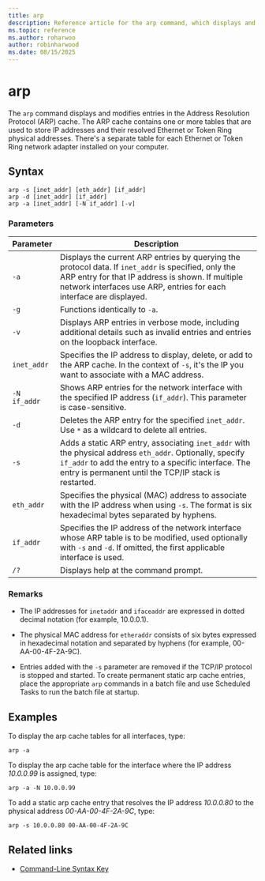 ```yaml
---
title: arp
description: Reference article for the arp command, which displays and modifies entries in the Address Resolution Protocol (arp) cache used to store IP addresses and their resolved physical addresses in Windows.
ms.topic: reference
ms.author: roharwoo
author: robinharwood
ms.date: 08/15/2025
---
```


# arp

The `arp` command displays and modifies entries in the Address Resolution Protocol (ARP) cache. The ARP cache contains one or more tables that are used to store IP addresses and their resolved Ethernet or Token Ring physical addresses. There's a separate table for each Ethernet or Token Ring network adapter installed on your computer.

## Syntax

```
arp -s [inet_addr] [eth_addr] [if_addr]
arp -d [inet_addr] [if_addr]
arp -a [inet_addr] [-N if_addr] [-v]
```

### Parameters

| Parameter | Description |
|--|--|
| `-a` | Displays the current ARP entries by querying the protocol data. If `inet_addr` is specified, only the ARP entry for that IP address is shown. If multiple network interfaces use ARP, entries for each interface are displayed. |
| `-g` | Functions identically to `-a`. |
| `-v` | Displays ARP entries in verbose mode, including additional details such as invalid entries and entries on the loopback interface. |
| `inet_addr` | Specifies the IP address to display, delete, or add to the ARP cache. In the context of `-s`, it's the IP you want to associate with a MAC address. |
| `-N if_addr` | Shows ARP entries for the network interface with the specified IP address (`if_addr`). This parameter is case-sensitive. |
| `-d` | Deletes the ARP entry for the specified `inet_addr`. Use `*` as a wildcard to delete all entries. |
| `-s` | Adds a static ARP entry, associating `inet_addr` with the physical address `eth_addr`. Optionally, specify `if_addr` to add the entry to a specific interface. The entry is permanent until the TCP/IP stack is restarted. |
| `eth_addr` | Specifies the physical (MAC) address to associate with the IP address when using `-s`. The format is six hexadecimal bytes separated by hyphens. |
| `if_addr` | Specifies the IP address of the network interface whose ARP table is to be modified, used optionally with `-s` and `-d`. If omitted, the first applicable interface is used. |
| `/?` | Displays help at the command prompt. |

### Remarks

- The IP addresses for `inetaddr` and `ifaceaddr` are expressed in dotted decimal notation (for example, 10.0.0.1).

- The physical MAC address for `etheraddr` consists of six bytes expressed in hexadecimal notation and separated by hyphens (for example, 00-AA-00-4F-2A-9C).

- Entries added with the `-s` parameter are removed if the TCP/IP protocol is stopped and started. To create permanent static arp cache entries, place the appropriate `arp` commands in a batch file and use Scheduled Tasks to run the batch file at startup.

## Examples

To display the arp cache tables for all interfaces, type:

```
arp -a
```

To display the arp cache table for the interface where the IP address *10.0.0.99* is assigned, type:

```
arp -a -N 10.0.0.99
```

To add a static arp cache entry that resolves the IP address *10.0.0.80* to the physical address *00-AA-00-4F-2A-9C*, type:

```
arp -s 10.0.0.80 00-AA-00-4F-2A-9C
```

## Related links

- [Command-Line Syntax Key](command-line-syntax-key.md)
